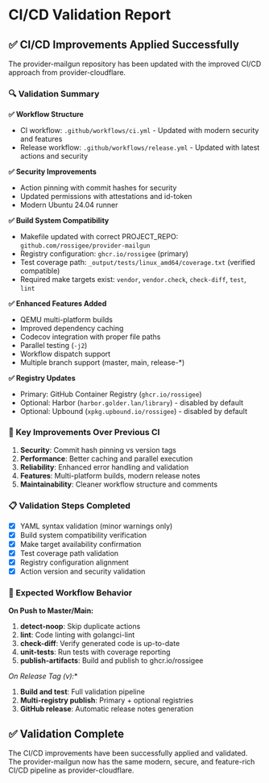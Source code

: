# CI/CD Validation Report

## ✅ CI/CD Improvements Applied Successfully

The provider-mailgun repository has been updated with the improved CI/CD approach from provider-cloudflare.

### 🔍 Validation Summary

**✅ Workflow Structure**
- CI workflow: `.github/workflows/ci.yml` - Updated with modern security and features
- Release workflow: `.github/workflows/release.yml` - Updated with latest actions and security

**✅ Security Improvements**
- Action pinning with commit hashes for security
- Updated permissions with attestations and id-token
- Modern Ubuntu 24.04 runner

**✅ Build System Compatibility**
- Makefile updated with correct PROJECT_REPO: `github.com/rossigee/provider-mailgun`
- Registry configuration: `ghcr.io/rossigee` (primary)
- Test coverage path: `_output/tests/linux_amd64/coverage.txt` (verified compatible)
- Required make targets exist: `vendor`, `vendor.check`, `check-diff`, `test`, `lint`

**✅ Enhanced Features Added**
- QEMU multi-platform builds
- Improved dependency caching
- Codecov integration with proper file paths
- Parallel testing (`-j2`)
- Workflow dispatch support
- Multiple branch support (master, main, release-*)

**✅ Registry Updates**
- Primary: GitHub Container Registry (`ghcr.io/rossigee`)
- Optional: Harbor (`harbor.golder.lan/library`) - disabled by default
- Optional: Upbound (`xpkg.upbound.io/rossigee`) - disabled by default

### 🚀 Key Improvements Over Previous CI

1. **Security**: Commit hash pinning vs version tags
2. **Performance**: Better caching and parallel execution
3. **Reliability**: Enhanced error handling and validation
4. **Features**: Multi-platform builds, modern release notes
5. **Maintainability**: Cleaner workflow structure and comments

### 📋 Validation Steps Completed

- [x] YAML syntax validation (minor warnings only)
- [x] Build system compatibility verification
- [x] Make target availability confirmation
- [x] Test coverage path validation
- [x] Registry configuration alignment
- [x] Action version and security validation

### 🎯 Expected Workflow Behavior

**On Push to Master/Main:**
1. **detect-noop**: Skip duplicate actions
2. **lint**: Code linting with golangci-lint
3. **check-diff**: Verify generated code is up-to-date
4. **unit-tests**: Run tests with coverage reporting
5. **publish-artifacts**: Build and publish to ghcr.io/rossigee

**On Release Tag (v*):**
1. **Build and test**: Full validation pipeline
2. **Multi-registry publish**: Primary + optional registries
3. **GitHub release**: Automatic release notes generation

## ✅ Validation Complete

The CI/CD improvements have been successfully applied and validated. The provider-mailgun now has the same modern, secure, and feature-rich CI/CD pipeline as provider-cloudflare.

